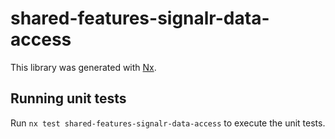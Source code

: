 # shared-features-signalr-data-access

This library was generated with [Nx](https://nx.dev).

## Running unit tests

Run `nx test shared-features-signalr-data-access` to execute the unit tests.

